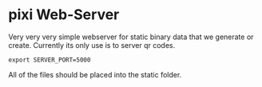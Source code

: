 # pixi Web-Server

Very very very simple webserver for static binary data that we generate or create. Currently its only use is to server qr codes.
````
export SERVER_PORT=5000
````

All of the files should be placed into the static folder.
